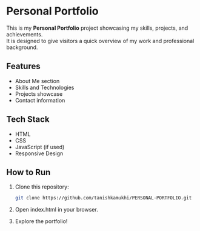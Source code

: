 # Personal Portfolio

This is my **Personal Portfolio** project showcasing my skills, projects, and achievements.  
It is designed to give visitors a quick overview of my work and professional background.

## Features

- About Me section
- Skills and Technologies
- Projects showcase
- Contact information

## Tech Stack

- HTML
- CSS
- JavaScript (if used)
- Responsive Design

## How to Run

1. Clone this repository:
   ```bash
   git clone https://github.com/tanishkamukhi/PERSONAL-PORTFOLIO.git
2. Open index.html in your browser.

3. Explore the portfolio!
